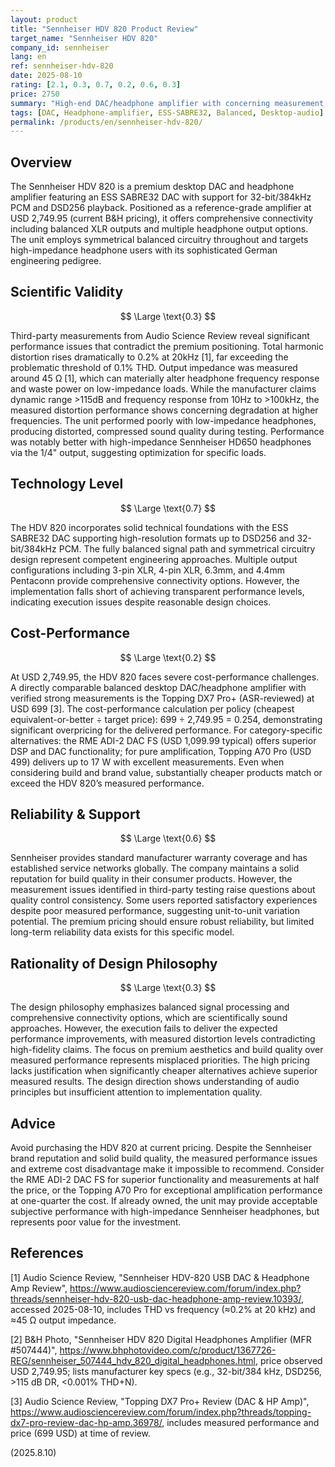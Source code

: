 ```yaml
---
layout: product
title: "Sennheiser HDV 820 Product Review"
target_name: "Sennheiser HDV 820"
company_id: sennheiser
lang: en
ref: sennheiser-hdv-820
date: 2025-08-10
rating: [2.1, 0.3, 0.7, 0.2, 0.6, 0.3]
price: 2750
summary: "High-end DAC/headphone amplifier with concerning measurement issues that contradict its premium positioning and pricing."
tags: [DAC, Headphone-amplifier, ESS-SABRE32, Balanced, Desktop-audio]
permalink: /products/en/sennheiser-hdv-820/
---
```


## Overview

The Sennheiser HDV 820 is a premium desktop DAC and headphone amplifier featuring an ESS SABRE32 DAC with support for 32-bit/384kHz PCM and DSD256 playback. Positioned as a reference-grade amplifier at USD 2,749.95 (current B&H pricing), it offers comprehensive connectivity including balanced XLR outputs and multiple headphone output options. The unit employs symmetrical balanced circuitry throughout and targets high-impedance headphone users with its sophisticated German engineering pedigree.

## Scientific Validity

$$ \Large \text{0.3} $$

Third-party measurements from Audio Science Review reveal significant performance issues that contradict the premium positioning. Total harmonic distortion rises dramatically to 0.2% at 20kHz [1], far exceeding the problematic threshold of 0.1% THD. Output impedance was measured around 45 Ω [1], which can materially alter headphone frequency response and waste power on low-impedance loads. While the manufacturer claims dynamic range >115dB and frequency response from 10Hz to >100kHz, the measured distortion performance shows concerning degradation at higher frequencies. The unit performed poorly with low-impedance headphones, producing distorted, compressed sound quality during testing. Performance was notably better with high-impedance Sennheiser HD650 headphones via the 1/4" output, suggesting optimization for specific loads.

## Technology Level

$$ \Large \text{0.7} $$

The HDV 820 incorporates solid technical foundations with the ESS SABRE32 DAC supporting high-resolution formats up to DSD256 and 32-bit/384kHz PCM. The fully balanced signal path and symmetrical circuitry design represent competent engineering approaches. Multiple output configurations including 3-pin XLR, 4-pin XLR, 6.3mm, and 4.4mm Pentaconn provide comprehensive connectivity options. However, the implementation falls short of achieving transparent performance levels, indicating execution issues despite reasonable design choices.

## Cost-Performance

$$ \Large \text{0.2} $$

At USD 2,749.95, the HDV 820 faces severe cost-performance challenges. A directly comparable balanced desktop DAC/headphone amplifier with verified strong measurements is the Topping DX7 Pro+ (ASR-reviewed) at USD 699 [3]. The cost-performance calculation per policy (cheapest equivalent-or-better ÷ target price): 699 ÷ 2,749.95 = 0.254, demonstrating significant overpricing for the delivered performance. For category-specific alternatives: the RME ADI-2 DAC FS (USD 1,099.99 typical) offers superior DSP and DAC functionality; for pure amplification, Topping A70 Pro (USD 499) delivers up to 17 W with excellent measurements. Even when considering build and brand value, substantially cheaper products match or exceed the HDV 820’s measured performance.

## Reliability & Support

$$ \Large \text{0.6} $$

Sennheiser provides standard manufacturer warranty coverage and has established service networks globally. The company maintains a solid reputation for build quality in their consumer products. However, the measurement issues identified in third-party testing raise questions about quality control consistency. Some users reported satisfactory experiences despite poor measured performance, suggesting unit-to-unit variation potential. The premium pricing should ensure robust reliability, but limited long-term reliability data exists for this specific model.

## Rationality of Design Philosophy

$$ \Large \text{0.3} $$

The design philosophy emphasizes balanced signal processing and comprehensive connectivity options, which are scientifically sound approaches. However, the execution fails to deliver the expected performance improvements, with measured distortion levels contradicting high-fidelity claims. The focus on premium aesthetics and build quality over measured performance represents misplaced priorities. The high pricing lacks justification when significantly cheaper alternatives achieve superior measured results. The design direction shows understanding of audio principles but insufficient attention to implementation quality.

## Advice

Avoid purchasing the HDV 820 at current pricing. Despite the Sennheiser brand reputation and solid build quality, the measured performance issues and extreme cost disadvantage make it impossible to recommend. Consider the RME ADI-2 DAC FS for superior functionality and measurements at half the price, or the Topping A70 Pro for exceptional amplification performance at one-quarter the cost. If already owned, the unit may provide acceptable subjective performance with high-impedance Sennheiser headphones, but represents poor value for the investment.

## References

[1] Audio Science Review, "Sennheiser HDV-820 USB DAC & Headphone Amp Review", https://www.audiosciencereview.com/forum/index.php?threads/sennheiser-hdv-820-usb-dac-headphone-amp-review.10393/, accessed 2025-08-10, includes THD vs frequency (≈0.2% at 20 kHz) and ≈45 Ω output impedance.

[2] B&H Photo, "Sennheiser HDV 820 Digital Headphones Amplifier (MFR #507444)", https://www.bhphotovideo.com/c/product/1367726-REG/sennheiser_507444_hdv_820_digital_headphones.html, price observed USD 2,749.95; lists manufacturer key specs (e.g., 32-bit/384 kHz, DSD256, >115 dB DR, <0.001% THD+N).

[3] Audio Science Review, "Topping DX7 Pro+ Review (DAC & HP Amp)", https://www.audiosciencereview.com/forum/index.php?threads/topping-dx7-pro-review-dac-hp-amp.36978/, includes measured performance and price (699 USD) at time of review.

(2025.8.10)